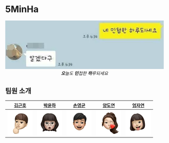 # 5MinHa
<div align=center>
  <img src="./images/talk.png">
</div>
<div align="center">
   <i><b>오</b>늘도 <b>민</b>첩한 <b>하</b>루되세요</i>
</div>

## 팀원 소개
|                    [김근호](https://github.com/thatisme)           |                   [박윤하](https://github.com/yunha-p)                   |                    [손영균](https://github.com/wcdyg)                     |                  [양도연](https://github.com/torytori)                  |               [엄자연](https://github.com/jayeoni-git)             |
| :------------------------------------------------------------------------: | :----------------------------------------------------------------------: | :-----------------------------------------------------------------------: | :---------------------------------------------------------------------: | :------------------------------------------------------------------------: |
|    <img src="./images/kunho.png" width="80px;" height="80px" alt=""/>      |    <img src="./images/yunha.png" width="80px;" height="80px" alt=""/>    |   <img src="./images/yunggune.png" width="80px;" height="80px" alt=""/>   |  <img src="./images/doyeon.png" width="80px;" height="80px" alt=""/>    |    <img src="./images/jayeon.png" width="80px;" height="80px" alt=""/>      |


<br/>
